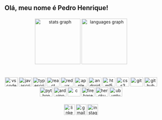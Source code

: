 <h2 align="left">Olá, meu nome é Pedro Henrique!</h2>

###

<div align="center">
  <img src="https://github-readme-stats.vercel.app/api?hide_title=false&hide_rank=false&show_icons=true&include_all_commits=true&count_private=true&disable_animations=false&theme=synthwave&locale=pt-br&hide_border=true&username=PedroHenr1que1" height="150" alt="stats graph"  />
  <img src="https://github-readme-stats.vercel.app/api/top-langs?locale=pt-br&hide_title=false&layout=compact&card_width=320&langs_count=6&theme=synthwave&hide_border=true&username=PedroHenr1que1" height="150" alt="languages graph"  />
</div>

###

<br clear="both">

<div align="center">
  <img src="https://cdn.jsdelivr.net/gh/devicons/devicon/icons/vscode/vscode-original.svg" height="30" width="42" alt="vscode"  />
  <img src="https://cdn.jsdelivr.net/gh/devicons/devicon/icons/javascript/javascript-original.svg" height="30" width="42" alt="javascript"  />
  <img src="https://cdn.jsdelivr.net/gh/devicons/devicon/icons/typescript/typescript-plain.svg" height="30" width="42" alt="typescript"  />
  <img src="https://cdn.jsdelivr.net/gh/devicons/devicon/icons/react/react-original.svg" height="30" width="42" alt="react"  />
  <img src="https://cdn.jsdelivr.net/gh/devicons/devicon/icons/redux/redux-original.svg" height="30" width="42" alt="redux"  />
  <img src="https://cdn.jsdelivr.net/gh/devicons/devicon/icons/apple/apple-original.svg" height="30" width="42" alt="apple"  />
  <img src="https://cdn.jsdelivr.net/gh/devicons/devicon/icons/android/android-original.svg" height="30" width="42" alt="android "  />
  <img src="https://cdn.jsdelivr.net/gh/devicons/devicon/icons/html5/html5-original.svg" height="30" width="42" alt="html5"  />
  <img src="https://cdn.jsdelivr.net/gh/devicons/devicon/icons/css3/css3-original.svg" height="30" width="42" alt="css3"  />
  <img src="https://cdn.jsdelivr.net/gh/devicons/devicon/icons/git/git-original.svg" height="30" width="42" alt="git"  />
  <img src="https://cdn.jsdelivr.net/gh/devicons/devicon/icons/github/github-original.svg" height="30" width="42" alt="github"  />
  <img src="https://cdn.jsdelivr.net/gh/devicons/devicon/icons/python/python-original.svg" height="30" width="42" alt="python"  />
  <img src="https://cdn.jsdelivr.net/gh/devicons/devicon/icons/arduino/arduino-original.svg" height="30" width="42" alt="arduino"  />
  <img src="https://cdn.jsdelivr.net/gh/devicons/devicon/icons/c/c-original.svg" height="30" width="42" alt="c"  />
  <img src="https://cdn.jsdelivr.net/gh/devicons/devicon/icons/firebase/firebase-plain.svg" height="30" width="42" alt="firebase "  />
  <img src="https://cdn.jsdelivr.net/gh/devicons/devicon/icons/heroku/heroku-original.svg" height="30" width="42" alt="heroku"  />
  <img src="https://cdn.jsdelivr.net/gh/devicons/devicon/icons/ubuntu/ubuntu-plain.svg" height="30" width="42" alt="ubuntu"  />
</div>

###

<div align="center">
  <img src="https://img.shields.io/static/v1?message=LinkedIn&logo=linkedin&label=&color=0077B5&logoColor=white&labelColor=&style=for-the-badge" height="35" alt="linkedin logo"  />
  <img src="https://img.shields.io/static/v1?message=Gmail&logo=gmail&label=&color=D14836&logoColor=white&labelColor=&style=for-the-badge" height="35" alt="gmail logo"  />
  <img src="https://img.shields.io/static/v1?message=Instagram&logo=instagram&label=&color=E4405F&logoColor=white&labelColor=&style=for-the-badge" height="35" alt="instagram logo"  />
</div>

###
